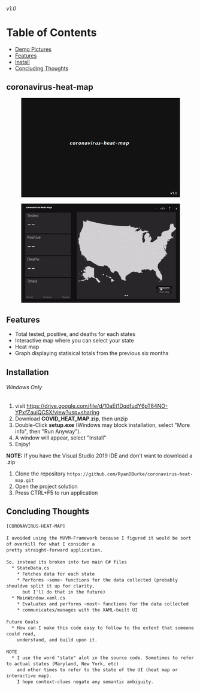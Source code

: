 ###### v1.0

# Table of Contents

* [Demo Pictures](#what)
* [Features](#cool)
* [Install](#install)
* [Concluding Thoughts](#thoughts)

## coronavirus-heat-map <a name="what"></a>
<figure>
  <img src="./coronavirus-heat-map/images/splashScreen.png" alt="demo">
</figure>
<figure>
  <img src="./demo_gif.gif" alt="demo">
</figure>

## Features <a name="cool"></a>
* Total tested, positive, and deaths for each states
* Interactive map where you can select your state
* Heat map
* Graph displaying statisical totals from the previous six months

## Installation <a name="install"></a>
###### Windows Only
1. visit https://drive.google.com/file/d/10aEt1DqdfudY6pT64NO-YPxfZauiQCSX/view?usp=sharing
2. Download **COVID_HEAT_MAP.zip**, then unzip
3. Double-Click **setup.exe** (Windows may block installation, select "More info", then "Run Anyway").
4. A window will appear, select "Install"
5. Enjoy!

**NOTE:** If you have the Visual Studio 2019 IDE and don't want to download a .zip
1. Clone the repository ```https://github.com/RyanDBurke/coronavirus-heat-map.git```
2. Open the project solution
3. Press CTRL+F5 to run application

## Concluding Thoughts<a name="thoughts"></a>
```
[CORONAVIRUS-HEAT-MAP]

I avoided using the MVVM-Framework because I figured it would be sort of overkill for what I consider a 
pretty straight-forward application.

So, instead its broken into two main C# files
  * StateData.cs
    * Fetches data for each state
    * Performs ~some~ functions for the data collected (probably shouldve split it up for clarity, 
      but I'll do that in the future)
  * MainWindow.xaml.cs
    * Evaluates and performs ~most~ functions for the data collected
    * communicates/manages with the XAML-built UI

Future Goals
  * How can I make this code easy to follow to the extent that someone could read, 
    understand, and build upon it.

NOTE
  * I use the word "state" alot in the source code. Sometimes to refer to actual states (Maryland, New York, etc) 
    and other times to refer to the state of the UI (heat map or interactive map). 
    I hope context-clues negate any semantic ambiguity.
```
